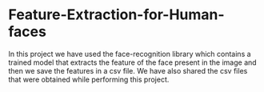 # Feature-Extraction-for-Human-faces
In this project we have used the face-recognition library which contains a trained model that extracts the feature of the face present in the image and then we save the features in a csv file.
We have also shared the csv files that were obtained while performing this project.

